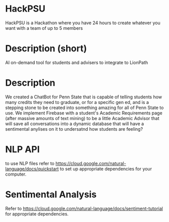 # HackPSU
HackPSU is a Hackathon where you have 24 hours to create whatever you want with a team of up to 5 members 

# Description (short)
AI on-demand tool for students and advisers to integrate to LionPath

# Description
We created a ChatBot for Penn State that is capable of telling students how many credits they need to graduate, or for a specific gen ed, and is a stepping stone to be created into something amazing for all of Penn State to use.
We implement Firebase with a student's Academic Requirements page (after massive amounts of text mining) to be a little Academic Advisor that will save all conversations into a dynamic database that will have a sentimental anylises on it to undersatnd how students are feeling?


# NLP API
to use NLP files refer to https://cloud.google.com/natural-language/docs/quickstart to set up appropriate dependencies for your computer. 

# Sentimental Analysis 
Refer to https://cloud.google.com/natural-language/docs/sentiment-tutorial for appropriate dependencies. 
